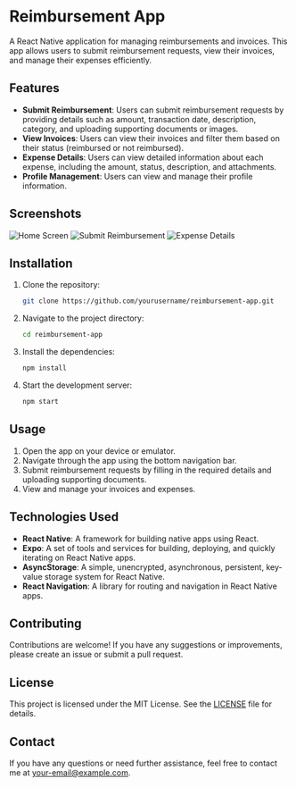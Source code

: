 # Reimbursement App

A React Native application for managing reimbursements and invoices. This app allows users to submit reimbursement requests, view their invoices, and manage their expenses efficiently.

## Features

- **Submit Reimbursement**: Users can submit reimbursement requests by providing details such as amount, transaction date, description, category, and uploading supporting documents or images.
- **View Invoices**: Users can view their invoices and filter them based on their status (reimbursed or not reimbursed).
- **Expense Details**: Users can view detailed information about each expense, including the amount, status, description, and attachments.
- **Profile Management**: Users can view and manage their profile information.

## Screenshots

![Home Screen](./assets/demo/Home.jpg)
![Submit Reimbursement](./assets/demo/submit.jpg)
![Expense Details](./assets//demo/expensedetails.jpg)

## Installation

1. Clone the repository:

   ```bash
   git clone https://github.com/yourusername/reimbursement-app.git
   ```

2. Navigate to the project directory:

   ```bash
   cd reimbursement-app
   ```

3. Install the dependencies:

   ```bash
   npm install
   ```

4. Start the development server:

   ```bash
   npm start
   ```

## Usage

1. Open the app on your device or emulator.
2. Navigate through the app using the bottom navigation bar.
3. Submit reimbursement requests by filling in the required details and uploading supporting documents.
4. View and manage your invoices and expenses.

## Technologies Used

- **React Native**: A framework for building native apps using React.
- **Expo**: A set of tools and services for building, deploying, and quickly iterating on React Native apps.
- **AsyncStorage**: A simple, unencrypted, asynchronous, persistent, key-value storage system for React Native.
- **React Navigation**: A library for routing and navigation in React Native apps.

## Contributing

Contributions are welcome! If you have any suggestions or improvements, please create an issue or submit a pull request.

## License

This project is licensed under the MIT License. See the [LICENSE](./LICENSE) file for details.

## Contact

If you have any questions or need further assistance, feel free to contact me at [your-email@example.com](mailto:your-email@example.com).

```

```
